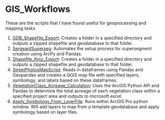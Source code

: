 # GIS_Workflows
These are the scripts that I have found useful for geoprocessing and mapping tasks
1. [GDB_Shapefile_Export](https://github.com/nabascher/GIS_Workflows/blob/main/GDB_Shapfile_Export_v4.py): Creates a folder in a specified directory and outputs a zipped shapefile and geodatabase to that folder.
2. [SergeantSuperseg](https://github.com/nabascher/GIS_Workflows/blob/main/SergeantSuperseg_v4.py): Automates the setup process for supersegment creation using ArcPy and Pandas.
3. [Shapefile_Kmz_Export](https://github.com/nabascher/GIS_Workflows/blob/main/Shapefile_Kmz_Export_v3.py): Creates a folder in a specified directory and outputs a zipped shapefile and geodatabase to that folder. 
4. [StreetPhotosMapScript](https://github.com/nabascher/GIS_Workflows/blob/main/StreetPhotosMapScript_v4.py): Reads in dataframes using Pandas and Geopandas and creates a QGIS map file with specified layers, symbology, and labels based on these dataframes. 
5. [VegetationClass_Acreage_Calculation](https://github.com/nabascher/GIS_Workflows/blob/main/VegetationClass_Acreage_Calculation.ipynb): Uses the ArcGIS Python API and Pandas to determine the total acreage of each vegetation class within a specified project area and outputs to microsoft excel. 
6. [Apply_Symbology_From_LayerFile](Apply_Symbology_From_LayerFile.py): Runs within ArcGIS Pro python window.  Will add layers to map from a template geodatabase and apply symbology based on layer files.  
